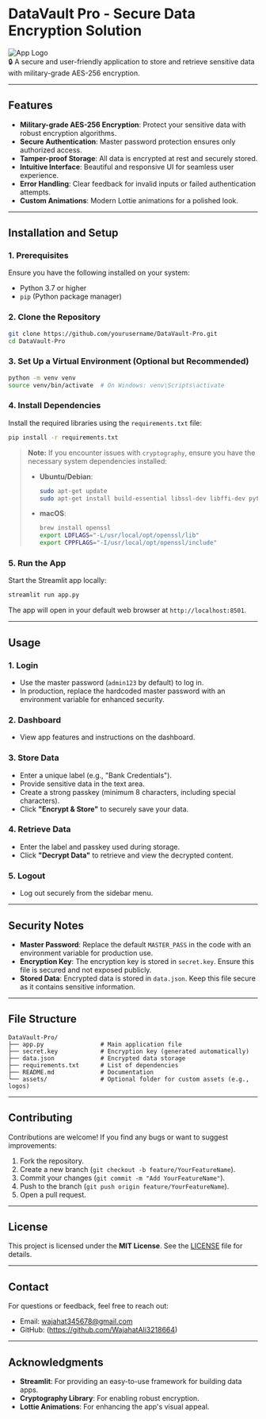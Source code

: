 # **DataVault Pro - Secure Data Encryption Solution**

![App Logo](https://cdn-icons-png.flaticon.com/512/295/295128.png)  
🔒 A secure and user-friendly application to store and retrieve sensitive data with military-grade AES-256 encryption.

---

## **Features**
- **Military-grade AES-256 Encryption**: Protect your sensitive data with robust encryption algorithms.
- **Secure Authentication**: Master password protection ensures only authorized access.
- **Tamper-proof Storage**: All data is encrypted at rest and securely stored.
- **Intuitive Interface**: Beautiful and responsive UI for seamless user experience.
- **Error Handling**: Clear feedback for invalid inputs or failed authentication attempts.
- **Custom Animations**: Modern Lottie animations for a polished look.

---

## **Installation and Setup**

### 1. **Prerequisites**
Ensure you have the following installed on your system:
- Python 3.7 or higher
- `pip` (Python package manager)

### 2. **Clone the Repository**
```bash
git clone https://github.com/yourusername/DataVault-Pro.git
cd DataVault-Pro
```

### 3. **Set Up a Virtual Environment (Optional but Recommended)**
```bash
python -m venv venv
source venv/bin/activate  # On Windows: venv\Scripts\activate
```

### 4. **Install Dependencies**
Install the required libraries using the `requirements.txt` file:
```bash
pip install -r requirements.txt
```

> **Note:** If you encounter issues with `cryptography`, ensure you have the necessary system dependencies installed:
> - **Ubuntu/Debian**:
>   ```bash
>   sudo apt-get update
>   sudo apt-get install build-essential libssl-dev libffi-dev python3-dev
>   ```
> - **macOS**:
>   ```bash
>   brew install openssl
>   export LDFLAGS="-L/usr/local/opt/openssl/lib"
>   export CPPFLAGS="-I/usr/local/opt/openssl/include"
>   ```

### 5. **Run the App**
Start the Streamlit app locally:
```bash
streamlit run app.py
```

The app will open in your default web browser at `http://localhost:8501`.

---

## **Usage**

### 1. **Login**
- Use the master password (`admin123` by default) to log in.
- In production, replace the hardcoded master password with an environment variable for enhanced security.

### 2. **Dashboard**
- View app features and instructions on the dashboard.

### 3. **Store Data**
- Enter a unique label (e.g., "Bank Credentials").
- Provide sensitive data in the text area.
- Create a strong passkey (minimum 8 characters, including special characters).
- Click **"Encrypt & Store"** to securely save your data.

### 4. **Retrieve Data**
- Enter the label and passkey used during storage.
- Click **"Decrypt Data"** to retrieve and view the decrypted content.

### 5. **Logout**
- Log out securely from the sidebar menu.

---

## **Security Notes**
- **Master Password**: Replace the default `MASTER_PASS` in the code with an environment variable for production use.
- **Encryption Key**: The encryption key is stored in `secret.key`. Ensure this file is secured and not exposed publicly.
- **Stored Data**: Encrypted data is stored in `data.json`. Keep this file secure as it contains sensitive information.

---

## **File Structure**
```
DataVault-Pro/
├── app.py                # Main application file
├── secret.key            # Encryption key (generated automatically)
├── data.json             # Encrypted data storage
├── requirements.txt      # List of dependencies
├── README.md             # Documentation
└── assets/               # Optional folder for custom assets (e.g., logos)
```

---

## **Contributing**
Contributions are welcome! If you find any bugs or want to suggest improvements:
1. Fork the repository.
2. Create a new branch (`git checkout -b feature/YourFeatureName`).
3. Commit your changes (`git commit -m "Add YourFeatureName"`).
4. Push to the branch (`git push origin feature/YourFeatureName`).
5. Open a pull request.

---

## **License**
This project is licensed under the **MIT License**. See the [LICENSE](LICENSE) file for details.

---

## **Contact**
For questions or feedback, feel free to reach out:
- Email: wajahat345678@gmail.com
- GitHub: (https://github.com/WajahatAli3218664)

---

## **Acknowledgments**
- **Streamlit**: For providing an easy-to-use framework for building data apps.
- **Cryptography Library**: For enabling robust encryption.
- **Lottie Animations**: For enhancing the app's visual appeal.
